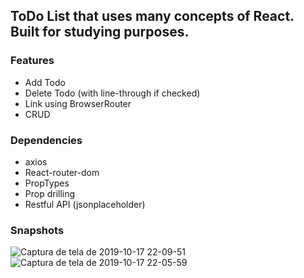 ## ToDo List that uses many concepts of React. Built for studying purposes.

### Features

- Add Todo
- Delete Todo (with line-through if checked)
- Link using BrowserRouter
- CRUD

### Dependencies

- axios
- React-router-dom
- PropTypes
- Prop drilling
- Restful API (jsonplaceholder)

### Snapshots

![Captura de tela de 2019-10-17 22-09-51](https://user-images.githubusercontent.com/44209758/67058364-e7b79780-f12a-11e9-8071-15caf46c2d49.png)
![Captura de tela de 2019-10-17 22-05-59](https://user-images.githubusercontent.com/44209758/67058294-8b547800-f12a-11e9-84a8-d78692691ebc.png)
